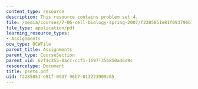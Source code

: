 ```yaml
---
content_type: resource
description: This resource contains problem set 4.
file: /media/courses/7-06-cell-biology-spring-2007/f2285851e81f093796b7013223909c65_pset4.pdf
file_type: application/pdf
learning_resource_types:
- Assignments
ocw_type: OCWFile
parent_title: Assignments
parent_type: CourseSection
parent_uid: 62f1c255-0acc-ccf1-1697-356850a46d9c
resourcetype: Document
title: pset4.pdf
uid: f2285851-e81f-0937-96b7-013223909c65
---
```

